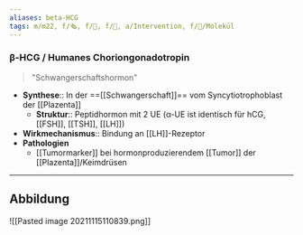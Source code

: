```yaml
---
aliases: beta-HCG
tags: m/m22, f/🗞️, f/🥼, f/🦩, a/Intervention, f/🧪/Molekül
---
```

### β-HCG / Humanes Choriongonadotropin
> "Schwangerschaftshormon"
- **Synthese**:: In der ==[[Schwangerschaft]]== vom Syncytiotrophoblast der [[Plazenta]]
	- **Struktur**:: Peptidhormon mit 2 UE (α-UE ist identisch für hCG, [[FSH]], [[TSH]], [[LH]])
- **Wirkmechanismus**:: Bindung an [[LH]]-Rezeptor
- **Pathologien**
	- [[Tumormarker]] bei hormonproduzierendem [[Tumor]] der [[Plazenta]]/Keimdrüsen
---
## Abbildung
![[Pasted image 20211115110839.png]]